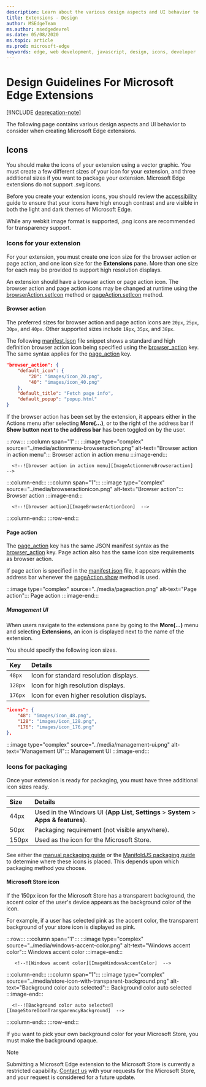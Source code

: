 ```yaml
---
description: Learn about the various design aspects and UI behavior to consider when creating Microsoft Edge extensions.
title: Extensions - Design
author: MSEdgeTeam
ms.author: msedgedevrel
ms.date: 05/08/2020
ms.topic: article
ms.prod: microsoft-edge
keywords: edge, web development, javascript, design, icons, developer
---
```


# Design Guidelines For Microsoft Edge Extensions  

[!INCLUDE [deprecation-note](../includes/deprecation-note.md)]  

The following page contains various design aspects and UI behavior to consider when creating Microsoft Edge extensions.  

## Icons  

You should make the icons of your extension using a vector graphic.  You must create a few different sizes of your icon for your extension, and three additional sizes if you want to package your extension.  Microsoft Edge extensions do not support .svg icons.  

Before you create your extension icons, you should review the [accessibility][ExtensionsGuidesAccessibility] guide to ensure that your icons have high enough contrast and are visible in both the light and dark themes of Microsoft Edge.  

While any webkit image format is supported, .png icons are recommended for transparency support.  

### Icons for your extension  

For your extension, you must create one icon size for the browser action or page action, and one icon size for the **Extensions** pane.  More than one size for each may be provided to support high resolution displays.  

An extension should have a browser action or page action icon.  The browser action and page action icons may be changed at runtime using the [browserAction.setIcon][MSDApiBrowseractionSeticon] method or [pageAction.setIcon][MDNApiPageactionSeticon] method.  

#### Browser action  

The preferred sizes for browser action and page action icons are `20px`, `25px`, `30px`, and `40px`.  Other supported sizes include `19px`, `35px`, and `38px`.  

The following [manifest.json][ExtensionsApisupportManifestkeys] file snippet shows a standard and high definition browser action icon being specified using the [browser_action][MDNManifestjsonBrowserAction] key.  The same syntax applies for the [page_action][MDNManifestjsonPageAction] key.  

```json
"browser_action": {
    "default_icon": {
        "20": "images/icon_20.png",
        "40": "images/icon_40.png"
    },
    "default_title": "Fetch page info",
    "default_popup": "popup.html"
}
```  

If the browser action has been set by the extension, it appears either in the Actions menu after selecting **More(...)**,  or to the right of the address bar if **Show button next to the address bar** has been toggled on by the user.  

:::row:::
   :::column span="1":::
      :::image type="complex" source="../media/actionmenu-browseraction.png" alt-text="Browser action in action menu":::
         Browser action in action menu
      :::image-end:::
      
      <!--![browser action in action menu][ImageActionmenuBrowseraction]  -->  
   :::column-end:::
   :::column span="1":::
      :::image type="complex" source="../media/browseractionicon.png" alt-text="Browser action":::
         Browser action
      :::image-end:::
      
      <!--![browser action][ImageBrowserActionIcon]  -->  
   :::column-end:::
:::row-end:::

#### Page action  

The [page_action][MDNManifestjsonPageAction] key has the same JSON manifest syntax as the [browser_action][MDNManifestjsonBrowserAction] key.  Page action also has the same icon size requirements as browser action.  

If page action is specified in the [manifest.json][ExtensionsApisupportManifestkeys] file, it appears within the address bar whenever the [pageAction.show][MDNApiPageactionShow] method is used.  

:::image type="complex" source="../media/pageaction.png" alt-text="Page action":::
   Page action
:::image-end:::

<!--![page action][ImagePageaction]  -->  

##### Management UI  

When users navigate to the extensions pane by going to the **More(...)** menu and selecting **Extensions**, an icon is displayed next to the name of the extension.  

You should specify the following icon sizes.  

| Key | Details |  
|:--- |:--- |  
| `48px` | Icon for standard resolution displays. |  
| `128px` | Icon for high resolution displays. |  
| `176px` | Icon for even higher resolution displays. |  


```json
"icons": {
    "48": "images/icon_48.png",
    "128": "images/icon_128.png",
    "176": "images/icon_176.png"
},
```  

:::image type="complex" source="../media/management-ui.png" alt-text="Management UI":::
   Management UI
:::image-end:::

<!--![management UI][ImageManagementUi]  -->  

### Icons for packaging  

Once your extension is ready for packaging, you must have three additional icon sizes ready.  

| Size | Details |  
|:--- |:--- |  
| 44px | Used in the Windows UI \(**App List**, **Settings** \> **System** \> **Apps & features**\). |  
| 50px | Packaging requirement \(not visible anywhere\). |  
| 150px | Used as the icon for the Microsoft Store. |  


See either the [manual packaging guide][ExtensionsGuidesPackagingCreatingTestingPackagesAssetsFolder] or the [ManifoldJS packaging guide][ExtensionsGuidesPackagingUsingManifoldjsPackagePackagingManifoldjs] to determine where these icons is placed.  This depends upon which packaging method you choose.  

#### Microsoft Store icon  

If the 150px icon for the Microsoft Store has a transparent background, the accent color of the user's device appears as the background color of the icon.  

For example, if a user has selected pink as the accent color, the transparent background of your store icon is displayed as pink.  

:::row:::
   :::column span="1":::
       :::image type="complex" source="../media/windows-accent-color.png" alt-text="Windows accent color":::
          Windows accent color
       :::image-end:::
       
       <!--![Windows accent color][ImageWindowsAccentColor]  -->  
   :::column-end:::
   :::column span="1":::
      :::image type="complex" source="../media/store-icon-with-transparent-background.png" alt-text="Background color auto selected":::
         Background color auto selected
      :::image-end:::
      
      <!--![Background color auto selected][ImageStoreIconTransparencyBackground]  -->  
   :::column-end:::
:::row-end:::

If you want to pick your own background color for your Microsoft Store, you must make the background opaque.  

> [!NOTE]
> Submitting a Microsoft Edge extension to the Microsoft Store is currently a restricted capability.  [Contact us][AkaExtensionRequest] with your requests for the Microsoft Store, and your request is considered for a future update.  

<!-- image links -->  

<!--[ImageActionmenuBrowseraction]: ../media/actionmenu-browseraction.png "browser action in action menu"  -->  
<!--[ImageBrowserActionIcon]: ../media/browseractionicon.png "browser action"  -->  
<!--[ImagePageaction]: ../media/pageaction.png "page action"  -->  
<!--[ImageManagementUi]: ../media/management-ui.png "management UI"  -->  
<!--[ImageWindowsAccentColor]: ../media/windows-accent-color.png "Windows accent color"  -->  
<!--[ImageStoreIconTransparencyBackground]: ../media/store-icon-with-transparent-background.png "Background color auto selected"  -->  

<!-- links -->  

[ExtensionsGuidesAccessibility]: ./accessibility.md "Accessibility | Microsoft Docs"  
[ExtensionsGuidesPackagingCreatingTestingPackagesAssetsFolder]: ./packaging/creating-and-testing-extension-packages.md#assets-folder "Assets folder - Creating And Testing A Microsoft Edge Extension AppX Package | Microsoft Docs"  
[ExtensionsGuidesPackagingUsingManifoldjsPackagePackagingManifoldjs]: ./packaging/using-manifoldjs-to-package-extensions.md#packaging-with-manifoldjs "Packaging with ManifoldJS - Using ManifoldJS To Create Extension AppX Packages | Microsoft Docs"  

[ExtensionsApisupportManifestkeys]: ../API-support/supported-manifest-keys.md "Supported Manifest Keys | Microsoft Docs"  

[AkaExtensionRequest]: https://aka.ms/extension-request "Reach out to us"  

[MSDApiBrowseractionSeticon]: https://developer.mozilla.org/Add-ons/WebExtensions/API/browserAction/setIcon "browserAction.setIcon() - API | MDN"  
[MDNApiPageactionSeticon]: https://developer.mozilla.org/Add-ons/WebExtensions/API/pageAction/setIcon "pageAction.setIcon() - API | MDN"  
[MDNApiPageactionShow]: https://developer.mozilla.org/Add-ons/WebExtensions/API/pageAction/show "pageAction.show() - API | MDN"  
[MDNManifestjsonBrowserAction]: https://developer.mozilla.org/docs/Mozilla/Add-ons/WebExtensions/manifest.json/browser_action "browser_action - manifest.json | MDN"  
[MDNManifestjsonPageAction]: https://developer.mozilla.org/docs/Mozilla/Add-ons/WebExtensions/manifest.json/page_action "page_action - manifest.json | MDN"  
